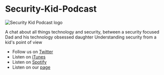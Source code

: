 # Security-Kid-Podcast

![Security Kid Podcast logo](https://github.com/annathan/Security-Kid-Podcast/blob/master/SecurityKid_1400x1400.png/SecurityKid_1400x1400.png)

A chat about all things technology and security, between a security focused Dad and his technology obsessed daughter
Understanding security from a kid's point of view

* Follow us on [Twitter](https://twitter.com/SecureKidPod)
* Listen on [iTunes](https://t.co/T2lgA3ddmA?amp=1)
* Listen on [Spotify](https://t.co/WEbdatsYBw?amp=1)
* Listen on our [page](https://t.co/uwgTvBk7yt?amp=1)
